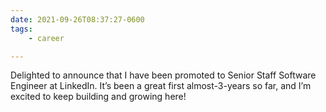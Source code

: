```yaml
---
date: 2021-09-26T08:37:27-0600
tags:
    - career

---
```


Delighted to announce that I have been promoted to Senior Staff Software Engineer at LinkedIn. It’s been a great first almost-3-years so far, and I’m excited to keep building and growing here!